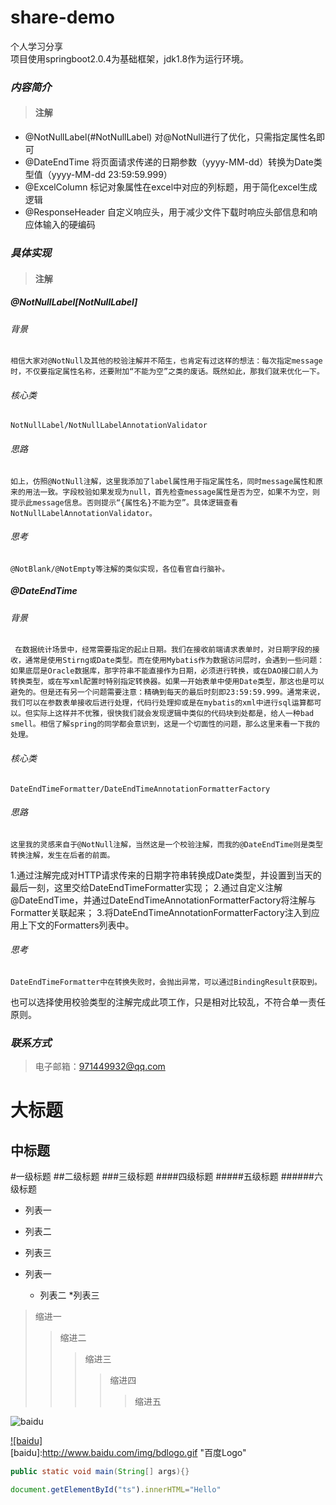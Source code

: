 share-demo
====
个人学习分享<br>
项目使用springboot2.0.4为基础框架，jdk1.8作为运行环境。
### *内容简介*
>#### 注解
* @NotNullLabel(#NotNullLabel) 对@NotNull进行了优化，只需指定属性名即可
* @DateEndTime 将页面请求传递的日期参数（yyyy-MM-dd）转换为Date类型值（yyyy-MM-dd 23:59:59.999）
* @ExcelColumn 标记对象属性在excel中对应的列标题，用于简化excel生成逻辑
* @ResponseHeader 自定义响应头，用于减少文件下载时响应头部信息和响应体输入的硬编码

### *具体实现*
>#### 注解
##### @NotNullLabel[NotNullLabel]
###### 背景
    相信大家对@NotNull及其他的校验注解并不陌生，也肯定有过这样的想法：每次指定message时，不仅要指定属性名称，还要附加“不能为空”之类的废话。既然如此，那我们就来优化一下。
###### 核心类
    NotNullLabel/NotNullLabelAnnotationValidator
###### 思路

    如上，仿照@NotNull注解，这里我添加了label属性用于指定属性名，同时message属性和原来的用法一致。字段校验如果发现为null，首先检查message属性是否为空，如果不为空，则提示此message信息。否则提示“{属性名}不能为空”。具体逻辑查看NotNullLabelAnnotationValidator。
###### 思考
    @NotBlank/@NotEmpty等注解的类似实现，各位看官自行脑补。
##### @DateEndTime
###### 背景
     在数据统计场景中，经常需要指定的起止日期。我们在接收前端请求表单时，对日期字段的接收，通常是使用Stirng或Date类型。而在使用Mybatis作为数据访问层时，会遇到一些问题：如果底层是Oracle数据库，那字符串不能直接作为日期，必须进行转换，或在DAO接口前人为转换类型，或在写xml配置时特别指定转换器。如果一开始表单中使用Date类型，那这也是可以避免的。但是还有另一个问题需要注意：精确到每天的最后时刻即23:59:59.999。通常来说，我们可以在参数表单接收后进行处理，代码行处理抑或是在mybatis的xml中进行sql运算都可以。但实际上这样并不优雅，很快我们就会发现逻辑中类似的代码块到处都是，给人一种bad smell。相信了解spring的同学都会意识到，这是一个切面性的问题，那么这里来看一下我的处理。
###### 核心类
    DateEndTimeFormatter/DateEndTimeAnnotationFormatterFactory
###### 思路
    这里我的灵感来自于@NotNull注解，当然这是一个校验注解，而我的@DateEndTime则是类型转换注解，发生在后者的前面。
1.通过注解完成对HTTP请求传来的日期字符串转换成Date类型，并设置到当天的最后一刻，这里交给DateEndTimeFormatter实现；
2.通过自定义注解@DateEndTime，并通过DateEndTimeAnnotationFormatterFactory将注解与Formatter关联起来；
3.将DateEndTimeAnnotationFormatterFactory注入到应用上下文的Formatters列表中。
###### 思考
    DateEndTimeFormatter中在转换失败时，会抛出异常，可以通过BindingResult获取到。
也可以选择使用校验类型的注解完成此项工作，只是相对比较乱，不符合单一责任原则。

### *联系方式*
>电子邮箱：<971449932@qq.com>


大标题
====

中标题
-------

#一级标题
##二级标题
###三级标题
####四级标题
#####五级标题
######六级标题

* 列表一
* 列表二
* 列表三

* 列表一
    * 列表二
        *列表三
        
>缩进一
>>缩进二
>>>缩进三
>>>>缩进四
>>>>>缩进五

![baidu](http://www.baidu.com/img/bdlogo.gif "百度logo")

[![baidu]](http://baidu.com)  
[baidu]:http://www.baidu.com/img/bdlogo.gif "百度Logo"  

```Java
public static void main(String[] args){}
```

```javascript
document.getElementById("ts").innerHTML="Hello"
```




        

